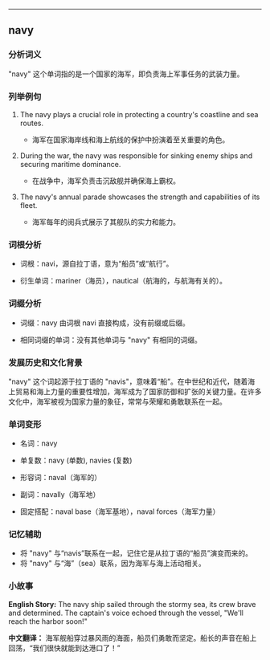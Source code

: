 
---------------
## navy
### 分析词义
"navy" 这个单词指的是一个国家的海军，即负责海上军事任务的武装力量。

### 列举例句
1. The navy plays a crucial role in protecting a country's coastline and sea routes.
   - 海军在国家海岸线和海上航线的保护中扮演着至关重要的角色。

2. During the war, the navy was responsible for sinking enemy ships and securing maritime dominance.
   - 在战争中，海军负责击沉敌舰并确保海上霸权。

3. The navy's annual parade showcases the strength and capabilities of its fleet.
   - 海军每年的阅兵式展示了其舰队的实力和能力。

### 词根分析
- 词根：navi，源自拉丁语，意为“船员”或“航行”。

- 衍生单词：mariner（海员），nautical（航海的，与航海有关的）。

### 词缀分析
- 词缀：navy 由词根 navi 直接构成，没有前缀或后缀。

- 相同词缀的单词：没有其他单词与 "navy" 有相同的词缀。

### 发展历史和文化背景
"navy" 这个词起源于拉丁语的 "navis"，意味着“船”。在中世纪和近代，随着海上贸易和海上力量的重要性增加，海军成为了国家防御和扩张的关键力量。在许多文化中，海军被视为国家力量的象征，常常与荣耀和勇敢联系在一起。

### 单词变形
- 名词：navy
- 单复数：navy (单数), navies (复数)
- 形容词：naval（海军的）
- 副词：navally（海军地）

- 固定搭配：naval base（海军基地），naval forces（海军力量）

### 记忆辅助
- 将 "navy" 与“navis”联系在一起，记住它是从拉丁语的“船员”演变而来的。
- 将 "navy" 与“海”（sea）联系，因为海军与海上活动相关。

### 小故事
**English Story:**
The navy ship sailed through the stormy sea, its crew brave and determined. The captain's voice echoed through the vessel, "We'll reach the harbor soon!"

**中文翻译：**
海军舰船穿过暴风雨的海面，船员们勇敢而坚定。船长的声音在船上回荡，“我们很快就能到达港口了！”

